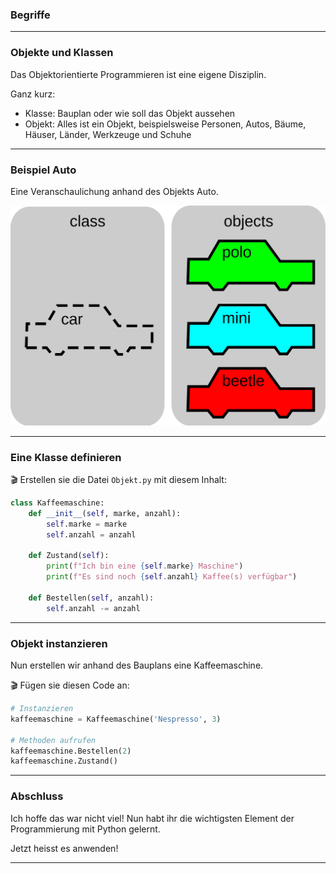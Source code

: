 

### Begriffe


---

### Objekte und Klassen

Das Objektorientierte Programmieren ist eine eigene Disziplin.

Ganz kurz:
* Klasse: Bauplan oder wie soll das Objekt aussehen
* Objekt: Alles ist ein Objekt,  beispielsweise Personen, Autos, Bäume, Häuser, Länder, Werkzeuge und Schuhe

---

### Beispiel Auto

Eine Veranschaulichung anhand des Objekts Auto.

![](../car-example.png)

---

### Eine Klasse definieren

🎬 Erstellen sie die Datei `Objekt.py` mit diesem Inhalt:

```py
class Kaffeemaschine:
    def __init__(self, marke, anzahl):
        self.marke = marke
        self.anzahl = anzahl
    
    def Zustand(self):
        print(f"Ich bin eine {self.marke} Maschine")
        print(f"Es sind noch {self.anzahl} Kaffee(s) verfügbar")
    
    def Bestellen(self, anzahl):
        self.anzahl -= anzahl
```

---

### Objekt instanzieren

Nun erstellen wir anhand des Bauplans eine Kaffeemaschine.

🎬 Fügen sie diesen Code an:

```py
# Instanzieren
kaffeemaschine = Kaffeemaschine('Nespresso', 3)

# Methoden aufrufen
kaffeemaschine.Bestellen(2)
kaffeemaschine.Zustand()
```

---

### Abschluss

Ich hoffe das war nicht viel! Nun habt ihr die wichtigsten Element der Programmierung mit Python gelernt.

Jetzt heisst es anwenden!

---
